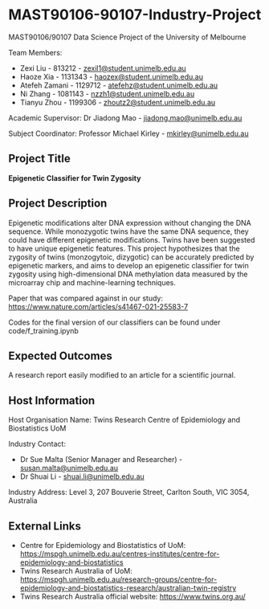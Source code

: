 # MAST90106-90107-Industry-Project
MAST90106/90107 Data Science Project of the University of Melbourne

Team Members:

* Zexi Liu - 813212 - zexil1@student.unimelb.edu.au
* Haoze Xia - 1131343 - haozex@student.unimelb.edu.au
* Atefeh Zamani - 1129712 - atefehz@student.unimelb.edu.au
* Ni Zhang - 1081143 - nzzh1@student.unimelb.edu.au
* Tianyu Zhou - 1199306 - zhoutz2@student.unimelb.edu.au

Academic Supervisor: Dr Jiadong Mao - jiadong.mao@unimelb.edu.au

Subject Coordinator: Professor Michael Kirley - mkirley@unimelb.edu.au

## Project Title
**Epigenetic Classifier for Twin Zygosity**

## Project Description
Epigenetic modifications alter DNA expression without changing the DNA sequence. While monozygotic twins have the same DNA sequence, they could have different epigenetic modifications. Twins have been suggested to have unique epigenetic features. This project hypothesizes that the zygosity of twins (monzogytoic, dizygotic) can be accurately predicted by epigenetic markers, and aims to develop an epigenetic classifier for twin zygosity using high-dimensional DNA methylation data measured by the microarray chip and machine-learning techniques.

Paper that was compared against in our study: https://www.nature.com/articles/s41467-021-25583-7

Codes for the final version of our classifiers can be found under code/f_training.ipynb

## Expected Outcomes
A research report easily modified to an article for a scientific journal.

## Host Information
Host Organisation Name: Twins Research Centre of Epidemiology and Biostatistics UoM

Industry Contact:
* Dr Sue Malta (Senior Manager and Researcher) - susan.malta@unimelb.edu.au
* Dr Shuai Li - shuai.li@unimelb.edu.au

Industry Address: Level 3, 207 Bouverie Street, Carlton South, VIC 3054, Australia

## External Links
* Centre for Epidemiology and Biostatistics of UoM: https://mspgh.unimelb.edu.au/centres-institutes/centre-for-epidemiology-and-biostatistics
* Twins Research Australia of UoM: https://mspgh.unimelb.edu.au/research-groups/centre-for-epidemiology-and-biostatistics-research/australian-twin-registry
* Twins Research Australia official website: https://www.twins.org.au/

